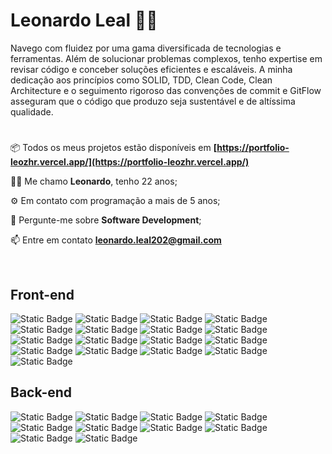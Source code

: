 # Leonardo Leal 🧑‍💻 

<p>Navego com fluidez por uma gama diversificada de tecnologias e ferramentas. Além de solucionar problemas complexos, tenho expertise em revisar código e conceber soluções eficientes e escaláveis. A minha dedicação aos princípios como SOLID, TDD, Clean Code, Clean Architecture e o seguimento rigoroso das convenções de commit e GitFlow asseguram que o código que produzo seja sustentável e de altíssima qualidade.</p>

#

📦 Todos os meus projetos estão disponíveis em **[https://portfolio-leozhr.vercel.app/](https://portfolio-leozhr.vercel.app/)**

🧑‍💻 Me chamo **Leonardo**, tenho 22 anos;

⚙️ Em contato com programação a mais de 5 anos;

💬 Pergunte-me sobre **Software Development**;

📫 Entre em contato **leonardo.leal202@gmail.com**


<br />

## Front-end
<div style="display:inline_block">
  <img alt="Static Badge" src="https://img.shields.io/badge/HTML5-E34F26?style=for-the-badge&logo=HTML5&logoColor=white" />
  <img alt="Static Badge" src="https://img.shields.io/badge/CSS3-1572B6?style=for-the-badge&logo=CSS3&logoColor=white" />
  <img alt="Static Badge" src="https://img.shields.io/badge/Next.js-172B4D?style=for-the-badge&logo=next.js&logoColor=white" />
  <img alt="Static Badge" src="https://img.shields.io/badge/React-1572B6?style=for-the-badge&logo=react&logoColor=white" />
  <img alt="Static Badge" src="https://img.shields.io/badge/Angular-E0234E?style=for-the-badge&logo=angular&logoColor=white" />
  <img alt="Static Badge" src="https://img.shields.io/badge/typescript-1572B6?style=for-the-badge&logo=typescript&logoColor=white">
  <img alt="Static Badge" src="https://img.shields.io/badge/sass-CC6699?style=for-the-badge&logo=sass&logoColor=white">
  <img alt="Static Badge" src="https://img.shields.io/badge/TailwindCSS-06B6D4?style=for-the-badge&logo=tailwindcss&logoColor=white">
  <img alt="Static Badge" src="https://img.shields.io/badge/bootstrap-7952B3?style=for-the-badge&logo=bootstrap&logoColor=white">
  <img alt="Static Badge" src="https://img.shields.io/badge/Styled_components-DB7093?style=for-the-badge&logo=styledcomponents&logoColor=white">
  <img alt="Static Badge" src="https://img.shields.io/badge/shadcn%2Fui-172B4D?style=for-the-badge&logo=shadcnui&logoColor=white">
  <img alt="Static Badge" src="https://img.shields.io/badge/Jquery-%230769AD?style=for-the-badge&logo=jquery&logoColor=white">
  <img alt="Static Badge" src="https://img.shields.io/badge/axios-5A29E4?style=for-the-badge&logo=axios&logoColor=white">
  <img alt="Static Badge" src="https://img.shields.io/badge/redux-764ABC?style=for-the-badge&logo=redux&logoColor=white">
  <img alt="Static Badge" src="https://img.shields.io/badge/Socket.io-172B4D?style=for-the-badge&logo=socket.io&logoColor=white">
  <img alt="Static Badge" src="https://img.shields.io/badge/jest-E0234E?style=for-the-badge&logo=jest&logoColor=white">
  <img alt="Static Badge" src="https://img.shields.io/badge/testing_library-7952B3?style=for-the-badge&logo=testinglibrary&logoColor=white">
</div>

## Back-end
<div style="display:inline_block">
  <img alt="Static Badge" src="https://img.shields.io/badge/node.js-339933?style=for-the-badge&logo=node.js&logoColor=white">
  <img alt="Static Badge" src="https://img.shields.io/badge/bun-172B4D?style=for-the-badge&logo=bun&logoColor=white">
  <img alt="Static Badge" src="https://img.shields.io/badge/typescript-1572B6?style=for-the-badge&logo=typescript&logoColor=white">
  <img alt="Static Badge" src="https://img.shields.io/badge/express-7952B3?style=for-the-badge&logo=express&logoColor=white">
  <img alt="Static Badge" src="https://img.shields.io/badge/nest.js-E0234E?style=for-the-badge&logo=nestjs&logoColor=white">
  <img alt="Static Badge" src="https://img.shields.io/badge/prisma-2D3748?style=for-the-badge&logo=prisma&logoColor=white">
  <img alt="Static Badge" src="https://img.shields.io/badge/mysql-4479A1?style=for-the-badge&logo=mysql&logoColor=white">
  <img alt="Static Badge" src="https://img.shields.io/badge/mongodb-47A248?style=for-the-badge&logo=mongodb&logoColor=white">
  <img alt="Static Badge" src="https://img.shields.io/badge/jest-E0234E?style=for-the-badge&logo=jest&logoColor=white">
  <img alt="Static Badge" src="https://img.shields.io/badge/testing_library-7952B3?style=for-the-badge&logo=testinglibrary&logoColor=white">
</div>

